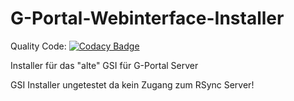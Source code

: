 # G-Portal-Webinterface-Installer

Quality Code: [![Codacy Badge](https://api.codacy.com/project/badge/Grade/5d106db14a4b48ec9b13e692e2362e1d)](https://www.codacy.com/app/Lacrimosa99/G-Portal-Webinterface-Installer?utm_source=github.com&utm_medium=referral&utm_content=Lacrimosa99/G-Portal-Webinterface-Installer&utm_campaign=badger)

Installer für das "alte" GSI für G-Portal Server

GSI Installer ungetestet da kein Zugang zum RSync Server!
